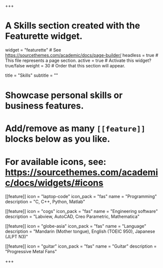 +++
# A Skills section created with the Featurette widget.
widget = "featurette"  # See https://sourcethemes.com/academic/docs/page-builder/
headless = true  # This file represents a page section.
active = true  # Activate this widget? true/false
weight = 30  # Order that this section will appear.

title = "Skills"
subtitle = ""

# Showcase personal skills or business features.
# 
# Add/remove as many `[[feature]]` blocks below as you like.
# 
# For available icons, see: https://sourcethemes.com/academic/docs/widgets/#icons

[[feature]]
  icon = "laptop-code"
  icon_pack = "fas"
  name = "Programming"
  description = "C, C++, Python, Matlab"

[[feature]]
  icon = "cogs"
  icon_pack = "fas"
  name = "Engineering software"
  description = "Labview, AutoCAD, Creo Parametric, Mathematica"
  
[[feature]]
  icon = "globe-asia"
  icon_pack = "fas"
  name = "Language"
  description = "Mandarin (Mother tongue), English (TOEIC 950), Japanese (JLPT N3)"  
  
[[feature]]
  icon = "guitar"
  icon_pack = "fas"
  name = "Guitar"
  description = "Progressive Metal Fans"

+++
